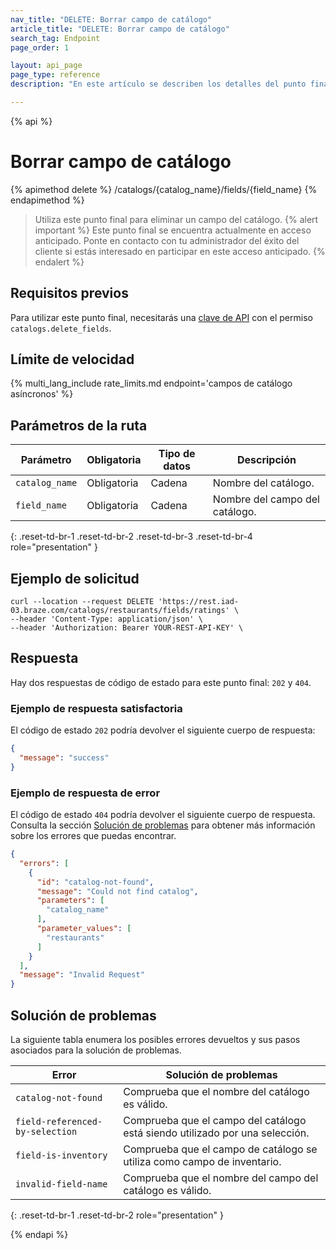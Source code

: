 ```yaml
---
nav_title: "DELETE: Borrar campo de catálogo"
article_title: "DELETE: Borrar campo de catálogo"
search_tag: Endpoint
page_order: 1

layout: api_page
page_type: reference
description: "En este artículo se describen los detalles del punto final Eliminar campo del catálogo de Braze."

---
```

{% api %}
# Borrar campo de catálogo
{% apimethod delete %}
/catalogs/{catalog_name}/fields/{field_name}
{% endapimethod %}

> Utiliza este punto final para eliminar un campo del catálogo.
{% alert important %}
Este punto final se encuentra actualmente en acceso anticipado. Ponte en contacto con tu administrador del éxito del cliente si estás interesado en participar en este acceso anticipado.
{% endalert %}

## Requisitos previos

Para utilizar este punto final, necesitarás una [clave de API]({{site.baseurl}}/api/basics#rest-api-key/) con el permiso `catalogs.delete_fields`.

## Límite de velocidad

{% multi_lang_include rate_limits.md endpoint='campos de catálogo asíncronos' %}

## Parámetros de la ruta

| Parámetro      | Obligatoria | Tipo de datos | Descripción                |
| -------------- | -------- | --------- | -------------------------- |
| `catalog_name` | Obligatoria | Cadena    | Nombre del catálogo.       |
| `field_name`   | Obligatoria | Cadena    | Nombre del campo del catálogo. |
{: .reset-td-br-1 .reset-td-br-2 .reset-td-br-3 .reset-td-br-4 role="presentation" }

## Ejemplo de solicitud

```
curl --location --request DELETE 'https://rest.iad-03.braze.com/catalogs/restaurants/fields/ratings' \
--header 'Content-Type: application/json' \
--header 'Authorization: Bearer YOUR-REST-API-KEY' \
```

## Respuesta

Hay dos respuestas de código de estado para este punto final: `202` y `404`.

### Ejemplo de respuesta satisfactoria

El código de estado `202` podría devolver el siguiente cuerpo de respuesta:

```json
{
  "message": "success"
}
```

### Ejemplo de respuesta de error

El código de estado `404` podría devolver el siguiente cuerpo de respuesta. Consulta la sección [Solución de problemas](#troubleshooting) para obtener más información sobre los errores que puedas encontrar.

```json
{
  "errors": [
    {
      "id": "catalog-not-found",
      "message": "Could not find catalog",
      "parameters": [
        "catalog_name"
      ],
      "parameter_values": [
        "restaurants"
      ]
    }
  ],
  "message": "Invalid Request"
}
```

## Solución de problemas

La siguiente tabla enumera los posibles errores devueltos y sus pasos asociados para la solución de problemas.

| Error                           | Solución de problemas                                                  |
| ------------------------------- | ---------------------------------------------------------------- |
| `catalog-not-found`             | Comprueba que el nombre del catálogo es válido.                            |
| `field-referenced-by-selection` | Comprueba que el campo del catálogo está siendo utilizado por una selección. |
| `field-is-inventory`            | Comprueba que el campo de catálogo se utiliza como campo de inventario.      |
| `invalid-field-name`            | Comprueba que el nombre del campo del catálogo es válido.                      |
{: .reset-td-br-1 .reset-td-br-2 role="presentation" }

{% endapi %}
